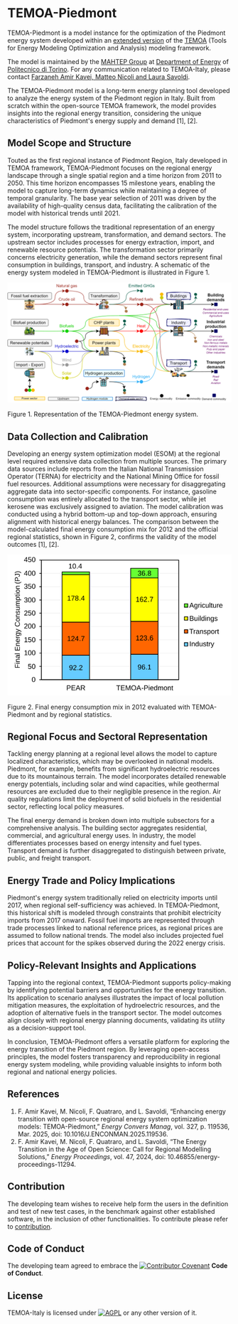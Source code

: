 # **TEMOA-Piedmont**
TEMOA-Piedmont is a model instance for the optimization of the Piedmont energy system developed within an [extended version](https://github.com/MAHTEP/TEMOA) of the [TEMOA](https://temoacloud.com/) (Tools for Energy Modeling Optimization and Analysis) modeling framework.

The model is maintained by the [MAHTEP Group](http://www.mahtep.polito.it/) at [Department of Energy](https://www.denerg.polito.it/en/) of [Politecnico di Torino](https://www.polito.it/en). For any communication related to TEMOA-Italy, please contact [Farzaneh Amir Kavei, Matteo Nicoli and Laura Savoldi](mailto:farzaneh.amirkavei@unito.it;matteo.nicoli@polito.it;laura.savoldi@polito.it).

The TEMOA-Piedmont model is a long-term energy planning tool developed to analyze the energy system of the Piedmont region in Italy. Built from scratch within the open-source TEMOA framework, the model provides insights into the regional energy transition, considering the unique characteristics of Piedmont's energy supply and demand [1], [2].

## **Model Scope and Structure**
Touted as the first regional instance of Piedmont Region, Italy developed in TEMOA framework, TEMOA-Piedmont focuses on the regional energy landscape through a single spatial region and a time horizon from 2011 to 2050. This time horizon encompasses 15 milestone years, enabling the model to capture long-term dynamics while maintaining a degree of temporal granularity. The base year selection of 2011 was driven by the availability of high-quality census data, facilitating the calibration of the model with historical trends until 2021.

The model structure follows the traditional representation of an energy system, incorporating upstream, transformation, and demand sectors. The upstream sector includes processes for energy extraction, import, and renewable resource potentials. The transformation sector primarily concerns electricity generation, while the demand sectors represent final consumption in buildings, transport, and industry. A schematic of the energy system modeled in TEMOA-Piedmont is illustrated in Figure 1.

![](docs/Figure1.svg)

Figure 1. Representation of the TEMOA-Piedmont energy system.

## **Data Collection and Calibration**
Developing an energy system optimization model (ESOM) at the regional level required extensive data collection from multiple sources. The primary data sources include reports from the Italian National Transmission Operator (TERNA) for electricity and the National Mining Office for fossil fuel resources. Additional assumptions were necessary for disaggregating aggregate data into sector-specific components. For instance, gasoline consumption was entirely allocated to the transport sector, while jet kerosene was exclusively assigned to aviation. The model calibration was conducted using a hybrid bottom-up and top-down approach, ensuring alignment with historical energy balances. The comparison between the model-calculated final energy consumption mix for 2012 and the official regional statistics, shown in Figure 2, confirms the validity of the model outcomes [1], [2].

![](docs/Figure2.svg)

Figure 2. Final energy consumption mix in 2012 evaluated with TEMOA-Piedmont and by regional statistics.

## **Regional Focus and Sectoral Representation**
Tackling energy planning at a regional level allows the model to capture localized characteristics, which may be overlooked in national models. Piedmont, for example, benefits from significant hydroelectric resources due to its mountainous terrain. The model incorporates detailed renewable energy potentials, including solar and wind capacities, while geothermal resources are excluded due to their negligible presence in the region. Air quality regulations limit the deployment of solid biofuels in the residential sector, reflecting local policy measures.

The final energy demand is broken down into multiple subsectors for a comprehensive analysis. The building sector aggregates residential, commercial, and agricultural energy uses. In industry, the model differentiates processes based on energy intensity and fuel types. Transport demand is further disaggregated to distinguish between private, public, and freight transport.

## **Energy Trade and Policy Implications**
Piedmont's energy system traditionally relied on electricity imports until 2017, when regional self-sufficiency was achieved. In TEMOA-Piedmont, this historical shift is modeled through constraints that prohibit electricity imports from 2017 onward. Fossil fuel imports are represented through trade processes linked to national reference prices, as regional prices are assumed to follow national trends. The model also includes projected fuel prices that account for the spikes observed during the 2022 energy crisis.

## **Policy-Relevant Insights and Applications**
Tapping into the regional context, TEMOA-Piedmont supports policy-making by identifying potential barriers and opportunities for the energy transition. Its application to scenario analyses illustrates the impact of local pollution mitigation measures, the exploitation of hydroelectric resources, and the adoption of alternative fuels in the transport sector. The model outcomes align closely with regional energy planning documents, validating its utility as a decision-support tool.

In conclusion, TEMOA-Piedmont offers a versatile platform for exploring the energy transition of the Piedmont region. By leveraging open-access principles, the model fosters transparency and reproducibility in regional energy system modeling, while providing valuable insights to inform both regional and national energy policies.

## **References**
1. F. Amir Kavei, M. Nicoli, F. Quatraro, and L. Savoldi, “Enhancing energy transition with open-source regional energy system optimization models: TEMOA-Piedmont,” *Energy Convers Manag*, vol. 327, p. 119536, Mar. 2025, doi: 10.1016/J.ENCONMAN.2025.119536.
2. F. Amir Kavei, M. Nicoli, F. Quatraro, and L. Savoldi, “The Energy Transition in the Age of Open Science: Call for Regional Modelling Solutions,” *Energy Proceedings*, vol. 47, 2024, doi: 10.46855/energy-proceedings-11294.

## **Contribution**
The developing team wishes to receive help form the users in the definition and test of new test cases, in the benchmark against other established software, in the inclusion of other functionalities.
To contribute please refer to [contribution](CONTRIBUTION.md).

## **Code of Conduct**
The developing team agreed to embrace the [![Contributor Covenant](https://img.shields.io/badge/Contributor%20Covenant-2.1-4baaaa.svg)](CODE_OF_CONDUCT.md) **Code of Conduct**.
 
## **License**
TEMOA-Italy is licensed under [![AGPL](https://www.gnu.org/graphics/agplv3-with-text-100x42.png)](LICENSE) or any other version of it.
